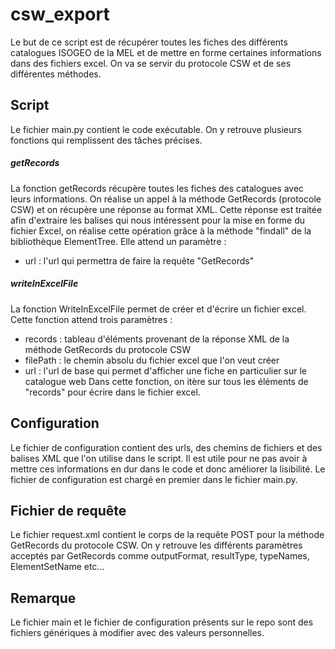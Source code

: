 # csw_export

Le but de ce script est de récupérer toutes les fiches des différents catalogues ISOGEO de la MEL et de mettre en forme certaines informations dans des fichiers excel.
On va se servir du protocole CSW et de ses différentes méthodes.

## Script

Le fichier main.py contient le code exécutable. On y retrouve plusieurs fonctions qui remplissent des tâches précises.

##### getRecords

La fonction getRecords récupère toutes les fiches des catalogues avec leurs informations. On réalise un appel à la méthode GetRecords (protocole CSW) et on récupère une réponse au format XML.
Cette réponse est traitée afin d'extraire les balises qui nous intéressent pour la mise en forme du fichier Excel, on réalise cette opération grâce à la méthode "findall" de la bibliothèque ElementTree.
Elle attend un paramètre : 
- url : l'url qui permettra de faire la requête "GetRecords"

##### writeInExcelFile

La fonction WriteInExcelFile permet de créer et d'écrire un fichier excel. Cette fonction attend trois paramètres : 
- records : tableau d'éléments provenant de la réponse XML de la méthode GetRecords du protocole CSW
- filePath : le chemin absolu du fichier excel que l'on veut créer
- url : l'url de base qui permet d'afficher une fiche en particulier sur le catalogue web
Dans cette fonction, on itère sur tous les éléments de "records" pour écrire dans le fichier excel.

## Configuration

Le fichier de configuration contient des urls, des chemins de fichiers et des balises XML que l'on utilise dans le script. Il est utile pour ne pas avoir à mettre ces informations en dur dans le code et donc améliorer la lisibilité.
Le fichier de configuration est chargé en premier dans le fichier main.py.

## Fichier de requête

Le fichier request.xml contient le corps de la requête POST pour la méthode GetRecords du protocole CSW.
On y retrouve les différents paramètres acceptés par GetRecords comme outputFormat, resultType, typeNames, ElementSetName etc...

## Remarque

Le fichier main et le fichier de configuration présents sur le repo sont des fichiers génériques à modifier avec des valeurs personnelles.